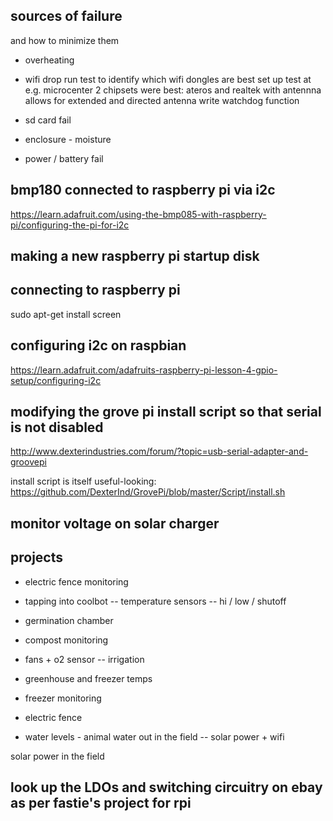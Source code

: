 ## sources of failure
and how to minimize them

- overheating
- wifi drop
run test to identify which wifi dongles are best
set up test at e.g. microcenter
2 chipsets were best:
ateros and realtek with antennna
allows for extended and directed antenna
write watchdog function

- sd card fail
- enclosure - moisture
- power / battery fail

## bmp180 connected to raspberry pi via i2c

https://learn.adafruit.com/using-the-bmp085-with-raspberry-pi/configuring-the-pi-for-i2c

## making a new raspberry pi startup disk 

## connecting to raspberry pi

sudo apt-get install screen

## configuring i2c on raspbian

https://learn.adafruit.com/adafruits-raspberry-pi-lesson-4-gpio-setup/configuring-i2c

## modifying the grove pi install script so that serial is not disabled

http://www.dexterindustries.com/forum/?topic=usb-serial-adapter-and-groovepi

install script is itself useful-looking:
https://github.com/DexterInd/GrovePi/blob/master/Script/install.sh

## monitor voltage on solar charger

## projects

- electric fence monitoring
- tapping into coolbot -- temperature sensors -- hi / low / shutoff
- germination chamber

- compost monitoring
- fans + o2 sensor -- irrigation
- greenhouse and freezer temps
- freezer monitoring  
- electric fence
- water levels - animal water out in the field
-- solar power + wifi

solar power in the field 
 
## look up the LDOs and switching circuitry on ebay as per fastie's project for rpi



